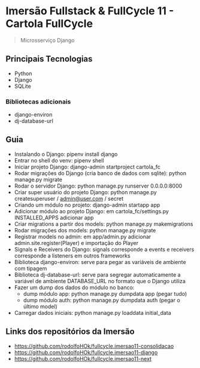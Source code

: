 # Imersão Fullstack & FullCycle 11 - Cartola FullCycle

> Microsserviço Django

## Principais Tecnologias

- Python
- Django
- SQLite

### Bibliotecas adicionais

- django-environ
- dj-database-url

## Guia

- Instalando o Django: pipenv install django
- Entrar no shell do venv: pipenv shell
- Iniciar projeto Django: django-admin startproject cartola_fc
- Rodar migrações do Django (cria banco de dados com sqlite): python manage.py migrate
- Rodar o servidor Django: python manage.py runserver 0.0.0.0:8000
- Criar super usuário do projeto Django: python manage.py createsuperuser / admin@user.com / secret
- Criando um módulo no projeto: django-admin startapp app
- Adicionar módulo ao projeto Django: em cartola_fc/settings.py INSTALLED_APPS adicionar app
- Criar migrations a partir dos models: python manage.py makemigrations
- Rodar migrações dos models: python manage.py migrate
- Registrar models no admin: em app/admin.py adicionar admin.site.register(Player) e importação do Player
- Signals e Receivers do Django: signals corresponde a events e receivers corresponde a listeners em outros frameworks
- Biblioteca django-environ: serve para pegar as variáveis de ambiente com tipagem
- Biblioteca dj-database-url: serve para segregar automaticamente a variável de ambiente DATABASE_URL no formato que o Django utiliza
- Fazer um dump dos dados do módulo no banco: 
  - dump módulo app: python manage.py dumpdata app (pegar tudo)
  - dump módulo auth: python manage.py dumpdata auth (pegar o último model)
- Carregar dados iniciais: python manage.py loaddata initial_data

## Links dos repositórios da Imersão

- https://github.com/rodolfoHOk/fullcycle.imersao11-consolidacao
- https://github.com/rodolfoHOk/fullcycle.imersao11-django
- https://github.com/rodolfoHOk/fullcycle.imersao11-next
